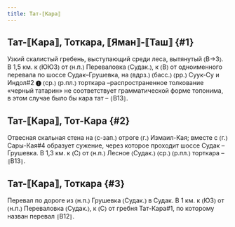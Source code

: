 ```yaml
---
title: Тат-⟦Кара⟧
---
```

## Тат-⟦Кара⟧, Тоткара, ⟦Яман⟧-⟦Таш⟧ {#1}

Узкий скалистый гребень, выступающий среди леса, вытянутый ⦅В→З⦆. В 1,5 км. к ⦅ЮЮЗ⦆ от ⦅н.п.⦆ Переваловка ⦅Судак.⦆, к ⦅В⦆ от одноименного перевала по шоссе Судак–Грушевка, на ⦅вдрз.⦆ ⦅басс.⦆ ⦅рр.⦆ Суук-Су и Индол#2 ❶ ⦅ср.⦆ ⦅р.пл.⦆ торткара –распространенное толкование «черный татарин» не соответствует грамматической форме топонима, в этом случае было бы кара тат – ⦃В13⦄.

## Тат-⟦Кара⟧, Тот-Кара {#2}

Отвесная скальная стена на ⦅с-зап.⦆ отроге ⦅г.⦆ Измаил-Кая; вместе с ⦅г.⦆ Сары-Кая#4 образует сужение, через которое проходит шоссе Судак – Грушевка. В 1,3 км. к ⦅С⦆ от ⦅н.п.⦆ Лесное ⦅Судак.⦆ ⦅ср.⦆ ⦅р.пл.⦆ торткара – ⦃В13⦄.

## Тат-⟦Кара⟧, Тоткара {#3}

Перевал по дороге из ⦅н.п.⦆ Грушевка ⦅Судак.⦆ в Судак. В 1 км. к ⦅ЮЗ⦆ от ⦅н.п.⦆ Переваловка ⦅Судак.⦆, к ⦅С⦆ от гребня Тат-Кара#1, по которому назван перевал ⦃В12⦄.
